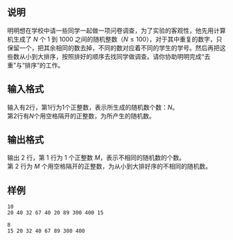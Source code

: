 <h2>说明</h2>

明明想在学校中请一些同学一起做一项问卷调查，为了实验的客观性，他先用计算机生成了 $N$ 个 $1$ 到 $1000$ 之间的随机整数（$N≤100$），对于其中重复的数字，只保留一个，把其余相同的数去掉，不同的数对应着不同的学生的学号。然后再把这些数从小到大排序，按照排好的顺序去找同学做调查。请你协助明明完成“去重”与“排序”的工作。
<h2>输入格式</h2>

输入有2行，第$1$行为$1$个正整数，表示所生成的随机数个数：$N$。<br>第2行有$N$个用空格隔开的正整数，为所产生的随机数。

<h2>输出格式</h2>

输出 $2$ 行，第 $1$ 行为 $1$ 个正整数 $M$，表示不相同的随机数的个数。<br>第 $2$ 行为 $M$ 个用空格隔开的正整数，为从小到大排好序的不相同的随机数。

<h2>样例</h2>
<pre><code class="language-input1">10
20 40 32 67 40 20 89 300 400 15</code></pre><pre><code class="language-output1">8
15 20 32 40 67 89 300 400</code></pre>
